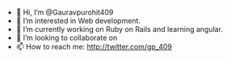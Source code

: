 - 👋 Hi, I’m @Gauravpurohit409
- 👀 I’m interested in Web development.
- 🌱 I’m currently working on Ruby on Rails and learning angular.
- 💞️ I’m looking to collaborate on 
- 📫 How to reach me: http://twitter.com/gp_409

<!---
Gauravpurohit409/Gauravpurohit409 is a ✨ special ✨ repository because its `README.md` (this file) appears on your GitHub profile.
You can click the Preview link to take a look at your changes.
--->
